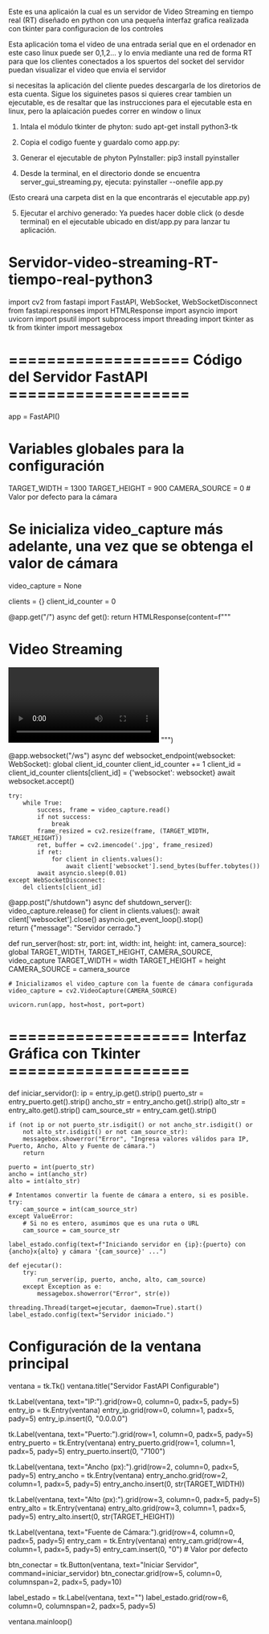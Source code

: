 Este es una aplicaión la cual es un servidor de Video Streaming en tiempo real (RT) diseñado en python con una pequeña interfaz grafica realizada con tkinter para configuracion de los controles

Esta aplicación toma el video de una entrada serial que en el ordenador en este caso linux puede ser 0,1,2... y lo envia mediante una red de forma RT para que los clientes conectados a los spuertos del socket del servidor puedan visualizar el video que envia el servidor

si necesitas la aplicación del cliente puedes descargarla de los diretorios de esta cuenta.
Sigue los siguinetes pasos si quieres crear tambien un ejecutable, es de resaltar que las instrucciones para el ejecutable esta en linux, pero la aplaicación puedes correr en window o linux



1. Intala el módulo tkinter de phyton:
sudo apt-get install python3-tk

2. Copia el codigo fuente y guardalo como app.py:
3. Generar el ejecutable de phyton PyInstaller: 
pip3 install pyinstaller

4. Desde la terminal, en el directorio donde se encuentra server_gui_streaming.py, ejecuta:
pyinstaller --onefile app.py

(Esto creará una carpeta dist en la que encontrarás el ejecutable app.py)

5. Ejecutar el archivo generado:
Ya puedes hacer doble click (o desde terminal) en el ejecutable ubicado en dist/app.py para lanzar tu aplicación.




# Servidor-video-streaming-RT-tiempo-real-python3
import cv2
from fastapi import FastAPI, WebSocket, WebSocketDisconnect
from fastapi.responses import HTMLResponse
import asyncio
import uvicorn
import psutil
import subprocess
import threading
import tkinter as tk
from tkinter import messagebox

# =================== Código del Servidor FastAPI ===================
app = FastAPI()

# Variables globales para la configuración
TARGET_WIDTH = 1300
TARGET_HEIGHT = 900
CAMERA_SOURCE = 0  # Valor por defecto para la cámara

# Se inicializa video_capture más adelante, una vez que se obtenga el valor de cámara
video_capture = None

clients = {}
client_id_counter = 0

@app.get("/")
async def get():
    return HTMLResponse(content=f"""
    <html>
        <head>
            <title>Video Streaming</title>
            <style>
                body {{ font-family: Arial, sans-serif; }}
            </style>
        </head>
        <body>
            <h1>Video Streaming</h1>
            <video id="video" width="{TARGET_WIDTH}" height="{TARGET_HEIGHT}" autoplay></video>
        </body>
    </html>
    """)

@app.websocket("/ws")
async def websocket_endpoint(websocket: WebSocket):
    global client_id_counter
    client_id_counter += 1
    client_id = client_id_counter
    clients[client_id] = {'websocket': websocket}
    await websocket.accept()
    
    try:
        while True:
            success, frame = video_capture.read()
            if not success:
                break
            frame_resized = cv2.resize(frame, (TARGET_WIDTH, TARGET_HEIGHT))
            ret, buffer = cv2.imencode('.jpg', frame_resized)
            if ret:
                for client in clients.values():
                    await client['websocket'].send_bytes(buffer.tobytes())
            await asyncio.sleep(0.01)
    except WebSocketDisconnect:
        del clients[client_id]

@app.post("/shutdown")
async def shutdown_server():
    video_capture.release()
    for client in clients.values():
        await client['websocket'].close()
    asyncio.get_event_loop().stop()  
    return {"message": "Servidor cerrado."}

def run_server(host: str, port: int, width: int, height: int, camera_source):
    global TARGET_WIDTH, TARGET_HEIGHT, CAMERA_SOURCE, video_capture
    TARGET_WIDTH = width
    TARGET_HEIGHT = height
    CAMERA_SOURCE = camera_source

    # Inicializamos el video_capture con la fuente de cámara configurada
    video_capture = cv2.VideoCapture(CAMERA_SOURCE)
    
    uvicorn.run(app, host=host, port=port)

# =================== Interfaz Gráfica con Tkinter ===================
def iniciar_servidor():
    ip = entry_ip.get().strip()
    puerto_str = entry_puerto.get().strip()
    ancho_str = entry_ancho.get().strip()
    alto_str = entry_alto.get().strip()
    cam_source_str = entry_cam.get().strip()

    if (not ip or not puerto_str.isdigit() or not ancho_str.isdigit() or 
        not alto_str.isdigit() or not cam_source_str):
        messagebox.showerror("Error", "Ingresa valores válidos para IP, Puerto, Ancho, Alto y Fuente de cámara.")
        return

    puerto = int(puerto_str)
    ancho = int(ancho_str)
    alto = int(alto_str)
    
    # Intentamos convertir la fuente de cámara a entero, si es posible.
    try:
        cam_source = int(cam_source_str)
    except ValueError:
        # Si no es entero, asumimos que es una ruta o URL
        cam_source = cam_source_str

    label_estado.config(text=f"Iniciando servidor en {ip}:{puerto} con {ancho}x{alto} y cámara '{cam_source}' ...")

    def ejecutar():
        try:
            run_server(ip, puerto, ancho, alto, cam_source)
        except Exception as e:
            messagebox.showerror("Error", str(e))

    threading.Thread(target=ejecutar, daemon=True).start()
    label_estado.config(text="Servidor iniciado.")

# Configuración de la ventana principal
ventana = tk.Tk()
ventana.title("Servidor FastAPI Configurable")

tk.Label(ventana, text="IP:").grid(row=0, column=0, padx=5, pady=5)
entry_ip = tk.Entry(ventana)
entry_ip.grid(row=0, column=1, padx=5, pady=5)
entry_ip.insert(0, "0.0.0.0")

tk.Label(ventana, text="Puerto:").grid(row=1, column=0, padx=5, pady=5)
entry_puerto = tk.Entry(ventana)
entry_puerto.grid(row=1, column=1, padx=5, pady=5)
entry_puerto.insert(0, "7100")

tk.Label(ventana, text="Ancho (px):").grid(row=2, column=0, padx=5, pady=5)
entry_ancho = tk.Entry(ventana)
entry_ancho.grid(row=2, column=1, padx=5, pady=5)
entry_ancho.insert(0, str(TARGET_WIDTH))

tk.Label(ventana, text="Alto (px):").grid(row=3, column=0, padx=5, pady=5)
entry_alto = tk.Entry(ventana)
entry_alto.grid(row=3, column=1, padx=5, pady=5)
entry_alto.insert(0, str(TARGET_HEIGHT))

tk.Label(ventana, text="Fuente de Cámara:").grid(row=4, column=0, padx=5, pady=5)
entry_cam = tk.Entry(ventana)
entry_cam.grid(row=4, column=1, padx=5, pady=5)
entry_cam.insert(0, "0")  # Valor por defecto

btn_conectar = tk.Button(ventana, text="Iniciar Servidor", command=iniciar_servidor)
btn_conectar.grid(row=5, column=0, columnspan=2, padx=5, pady=10)

label_estado = tk.Label(ventana, text="")
label_estado.grid(row=6, column=0, columnspan=2, padx=5, pady=5)

ventana.mainloop()
